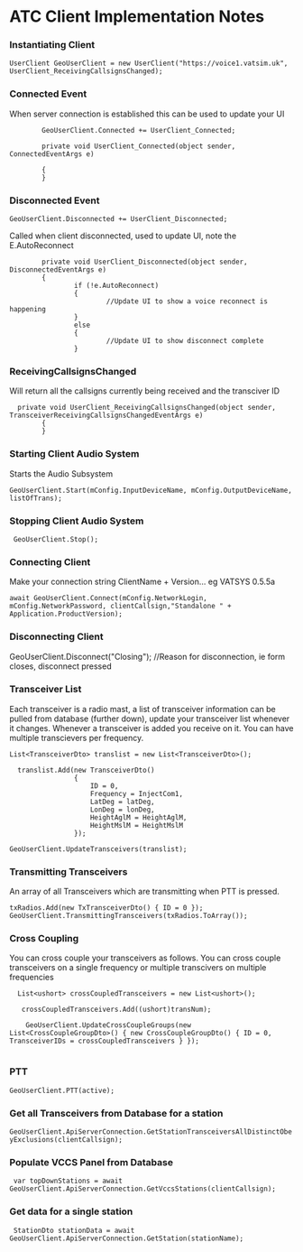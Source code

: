 # ATC Client Implementation Notes

### Instantiating Client

`UserClient GeoUserClient = new UserClient("https://voice1.vatsim.uk", UserClient_ReceivingCallsignsChanged);`
        
###  Connected Event

When server connection is established this can be used to update your UI
```
        GeoUserClient.Connected += UserClient_Connected;
            
        private void UserClient_Connected(object sender, ConnectedEventArgs e)

        {
        }
```
    
### Disconnected Event
`
          GeoUserClient.Disconnected += UserClient_Disconnected;
`

Called when client disconnected, used to update UI, note the E.AutoReconnect


```
        private void UserClient_Disconnected(object sender, DisconnectedEventArgs e)
        {
                if (!e.AutoReconnect)
                {
                        //Update UI to show a voice reconnect is happening
                }
                else
                { 
                        //Update UI to show disconnect complete
                }
```
            
### ReceivingCallsignsChanged

Will return all the callsigns currently being received and the transciver ID

```
  private void UserClient_ReceivingCallsignsChanged(object sender, TransceiverReceivingCallsignsChangedEventArgs e)
        {
        }
```


### Starting Client Audio System

Starts the Audio Subsystem

  ```GeoUserClient.Start(mConfig.InputDeviceName, mConfig.OutputDeviceName, listOfTrans);```

### Stopping Client Audio System

``` GeoUserClient.Stop();```

### Connecting Client

Make your connection string ClientName + Version... eg  VATSYS 0.5.5a

```await GeoUserClient.Connect(mConfig.NetworkLogin, mConfig.NetworkPassword, clientCallsign,"Standalone " + Application.ProductVersion);```


### Disconnecting Client

 GeoUserClient.Disconnect("Closing");  //Reason for disconnection, ie form closes, disconnect pressed

###   Transceiver List

Each transceiver is a radio mast, a list of transceiver information can be pulled from database (further down), update your transceiver list whenever it changes.  Whenever a transceiver is added you receive on it.  You can have multiple transcievers per frequency. 

```
List<TransceiverDto> translist = new List<TransceiverDto>();
        
  translist.Add(new TransceiverDto()
                {
                    ID = 0,
                    Frequency = InjectCom1,
                    LatDeg = latDeg,
                    LonDeg = lonDeg,
                    HeightAglM = HeightAglM,
                    HeightMslM = HeightMslM
                });
                
GeoUserClient.UpdateTransceivers(translist);
```


### Transmitting Transceivers

An array of all Transceivers which are transmitting when PTT is pressed.

```
txRadios.Add(new TxTransceiverDto() { ID = 0 });
GeoUserClient.TransmittingTransceivers(txRadios.ToArray());
```

### Cross Coupling

You can cross couple your transceivers as follows.  You can cross couple transceivers on a single frequency or multiple transcivers on multiple frequencies

```
  List<ushort> crossCoupledTransceivers = new List<ushort>();
  
   crossCoupledTransceivers.Add((ushort)transNum);
   
    GeoUserClient.UpdateCrossCoupleGroups(new List<CrossCoupleGroupDto>() { new CrossCoupleGroupDto() { ID = 0, TransceiverIDs = crossCoupledTransceivers } });
    
```
   
### PTT

```GeoUserClient.PTT(active);```


### Get all Transceivers from Database for a station

```GeoUserClient.ApiServerConnection.GetStationTransceiversAllDistinctObeyExclusions(clientCallsign);```

### Populate VCCS Panel from Database 

``` var topDownStations = await GeoUserClient.ApiServerConnection.GetVccsStations(clientCallsign);```
 
 ### Get data for a single station
 
``` StationDto stationData = await GeoUserClient.ApiServerConnection.GetStation(stationName);```
 
 


   
